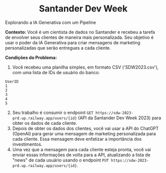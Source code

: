 <h1 align="center">Santander Dev Week </h1>
Explorando a IA Generativa com um Pipeline

**Contexto:** Você é um cientista de dados no Santander e recebeu a tarefa de envolver seus clientes de maneira mais personalizada. Seu objetivo é usar o poder da IA Generativa para criar mensagens de marketing personalizadas que serão entregues a cada cliente.

**Condições do Problema:**

1. Você recebeu uma planilha simples, em formato CSV ('SDW2023.csv'), com uma lista de IDs de usuário do banco:
  ```
  UserID
  1
  2
  3
  4
  5
  ```
2. Seu trabalho é consumir o endpoint `GET https://sdw-2023-prd.up.railway.app/users/{id}` (API da Santander Dev Week 2023) para obter os dados de cada cliente.
3. Depois de obter os dados dos clientes, você vai usar a API do ChatGPT (OpenAI) para gerar uma mensagem de marketing personalizada para cada cliente. Essa mensagem deve enfatizar a importância dos investimentos.
4. Uma vez que a mensagem para cada cliente esteja pronta, você vai enviar essas informações de volta para a API, atualizando a lista de "news" de cada usuário usando o endpoint `PUT https://sdw-2023-prd.up.railway.app/users/{id}`.
